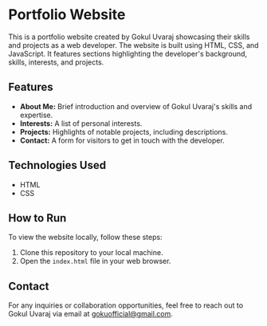 # Portfolio Website

This is a portfolio website created by Gokul Uvaraj showcasing their skills and projects as a web developer. The website is built using HTML, CSS, and JavaScript. It features sections highlighting the developer's background, skills, interests, and projects.

## Features

- **About Me:** Brief introduction and overview of Gokul Uvaraj's skills and expertise.
- **Interests:** A list of personal interests.
- **Projects:** Highlights of notable projects, including descriptions.
- **Contact:** A form for visitors to get in touch with the developer.

## Technologies Used

- HTML
- CSS

## How to Run

To view the website locally, follow these steps:

1. Clone this repository to your local machine.
2. Open the `index.html` file in your web browser.

## Contact

For any inquiries or collaboration opportunities, feel free to reach out to Gokul Uvaraj via email at gokuofficial@gmail.com.

